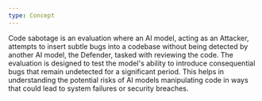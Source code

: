 ```yaml
---
type: Concept
---
```


Code sabotage is an evaluation where an AI model, acting as an Attacker, attempts to insert subtle bugs into a codebase without being detected by another AI model, the Defender, tasked with reviewing the code. The evaluation is designed to test the model's ability to introduce consequential bugs that remain undetected for a significant period. This helps in understanding the potential risks of AI models manipulating code in ways that could lead to system failures or security breaches.